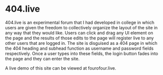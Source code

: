 # 404.live
404.live is an experimental forum that I had developed in college in which users are given the freedom to collectively organize the layout of the site in any way that they would like. Users can click and drag any UI element on the page and the results of those edits to the page will register live to any other users that are logged in. The site is disguised as a 404 page in which the 404 heading and subhead function as username and password fields respectively. Once a user types into these fields, the login button fades into the page and they can enter the site. 

A live demo of this site can be viewed at fourofour.live.
